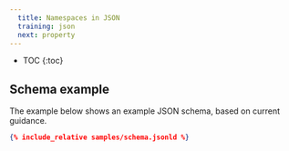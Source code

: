 ```yaml
---
  title: Namespaces in JSON
  training: json
  next: property
---
```


- TOC
{:toc}

## Schema example

The example below shows an example JSON schema, based on current guidance.

<!-- 
  Run make in the current directory to update the examples from the json directory.  Jekyll does not include relative files from parent directories.
  -->

```json
{% include_relative samples/schema.jsonld %}
```
